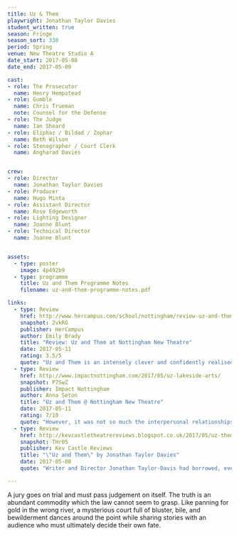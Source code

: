 ```yaml
---
title: Uz & Them
playwright: Jonathan Taylor Davies
student_written: true
season: Fringe
season_sort: 330
period: Spring
venue: New Theatre Studio A
date_start: 2017-05-08
date_end: 2017-05-09

cast:
- role: The Prosecutor
  name: Henry Hempstead
- role: Gumble
  name: Chris Trueman
  note: Counsel for the Defense
- role: The Judge
  name: Ian Sheard
- role: Eliphaz / Bildad / Zophar
  name: Beth Wilson
- role: Stenographer / Court Clerk
  name: Angharad Davies


crew:
- role: Director
  name: Jonathan Taylor Davies
- role: Producer
  name: Hugo Minta
- role: Assistant Director
  name: Rose Edgeworth
- role: Lighting Designer
  name: Joanne Blunt
- role: Technical Director
  name: Joanne Blunt


assets:
  - type: poster
    image: 4p492b9
  - type: programme
    title: Uz and Them Programme Notes
    filename: uz-and-them-programme-notes.pdf

links:
  - type: Review
    href: http://www.hercampus.com/school/nottingham/review-uz-and-them-nottingham-new-theatre
    snapshot: 2vkRG
    publisher: HerCampus
    author: Emily Brady
    title: "Review: Uz and Them at Nottingham New Theatre"
    date: 2017-05-11
    rating: 3.5/5
    quote: "Uz and Them is an intensely clever and confidently realised piece of theatre, with powerful performances and moments of real weight. With some work to make the piece a little more accessible and sharper, Uz and Them has the potential to be a truly evocative piece of theatre."
  - type: Review
    href: http://www.impactnottingham.com/2017/05/uz-lakeside-arts/
    snapshot: P7SwZ
    publisher: Impact Nottingham
    author: Anna Seton
    title: "Uz and Them @ Nottingham New Theatre"
    date: 2017-05-11
    rating: 7/10
    quote: "However, it was not so much the interpersonal relationships but rather the oddness of the script that made the play so interesting. It certainly became clear that you’d never be able to guess where the plotline would lead you next, or indeed whether the next discussion about worms or autumn was even vaguely related to the last."
  - type: Review
    href: http://kevcastletheatrereviews.blogspot.co.uk/2017/05/uz-them-by-jonathan-taylor-davies.html
    snapshot: THr0S
    publisher: Kev Castle Reviews
    title: "\"Uz and Them\" by Jonathan Taylor Davies"
    date: 2017-05-08
    quote: "Writer and Director Jonathan Taylor-Davis had borrowed, ever so slightly from the Book Of Job from the First Testament to create something not too far removed from a Monty Python sketch for it's ridiculousness."

---
```


A jury goes on trial and must pass judgement on itself. The truth is an abundant commodity which the law cannot seem to grasp. Like panning for gold in the wrong river, a mysterious court full of bluster, bile, and bewilderment dances around the point while sharing stories with an audience who must ultimately decide their own fate.
